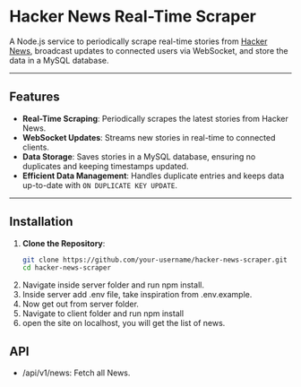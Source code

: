 # Hacker News Real-Time Scraper

A Node.js service to periodically scrape real-time stories from [Hacker News](https://news.ycombinator.com/), broadcast updates to connected users via WebSocket, and store the data in a MySQL database.  

---

## Features

- **Real-Time Scraping**: Periodically scrapes the latest stories from Hacker News.
- **WebSocket Updates**: Streams new stories in real-time to connected clients.
- **Data Storage**: Saves stories in a MySQL database, ensuring no duplicates and keeping timestamps updated.
- **Efficient Data Management**: Handles duplicate entries and keeps data up-to-date with `ON DUPLICATE KEY UPDATE`.

---

## Installation

1. **Clone the Repository**:
   ```bash
   git clone https://github.com/your-username/hacker-news-scraper.git
   cd hacker-news-scraper
2. Navigate inside server folder and run npm install.
3. Inside server add .env file, take inspiration from .env.example.
4. Now get out from server folder.
5. Navigate to client folder and run npm install
6. open the site on localhost, you will get the list of news.

## API
- /api/v1/news: Fetch all News.
